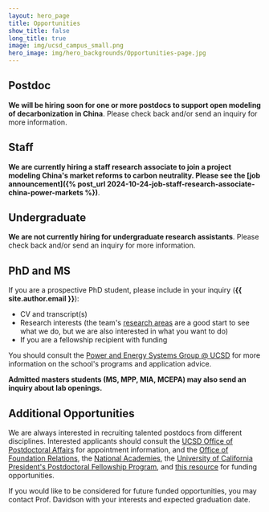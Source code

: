 ```yaml
---
layout: hero_page
title: Opportunities
show_title: false
long_title: true
image: img/ucsd_campus_small.png
hero_image: img/hero_backgrounds/Opportunities-page.jpg
---
```


## Postdoc
**We will be hiring soon for one or more postdocs to support open modeling of decarbonization in China**. Please check back and/or send an inquiry for more information.

## Staff
**We are currently hiring a staff research associate to join a project modeling China's market reforms to carbon neutrality. Please see the [job announcement]({% post_url 2024-10-24-job-staff-research-associate-china-power-markets %})**.

## Undergraduate
**We are not currently hiring for undergraduate research assistants**. Please check back and/or send an inquiry for more information.

## PhD and MS
If you are a prospective PhD student, please include in your inquiry (**{{ site.author.email }}**):

- CV and transcript(s)
- Research interests (the team's [research areas](research/) are a good start to see what we do, but we are also interested in what you want to do)
- If you are a fellowship recipient with funding

You should consult the [Power and Energy Systems Group @ UCSD][ucsd-pes] for more information on the school's programs and application advice.

**Admitted masters students (MS, MPP, MIA, MCEPA) may also send an inquiry about lab openings.**


## Additional Opportunities

We are always interested in recruiting talented postdocs from different disciplines. Interested applicants should consult the [UCSD Office of Postdoctoral Affairs][postdoc] for appointment information, and the [Office of Foundation Relations][foundation], the [National Academies][NAS], the [University of California President's Postdoctoral Fellowship Program](https://ppfp.ucop.edu/info/), and [this resource][harvard-funding] for funding opportunities.

If you would like to be considered for future funded opportunities, you may contact Prof. Davidson with your interests and expected graduation date.




[gps-masters]: http://gps.ucsd.edu/admissions/degrees-at-a-glance.html
[gps-admissions]: http://gps.ucsd.edu/admissions/contact-admission.html
[kammen]: http://kammen.berkeley.edu/advice.html
[gps-phd]: https://polisci.ucsd.edu/grad/prospective-students/interdisciplinary-phd-program/index.html
[postdoc]: http://postdoc.ucsd.edu/
[foundation]: https://foundationrelations.ucsd.edu/funding-opportunities/postdoctoral-funding-opportunities.html
[NAS]: https://www.national-academies.org/grantprograms/index.html
[harvard-funding]: https://research.fas.harvard.edu/postdoc_opportunities
[ucsd-pes]: https://power-energy.eng.ucsd.edu/

